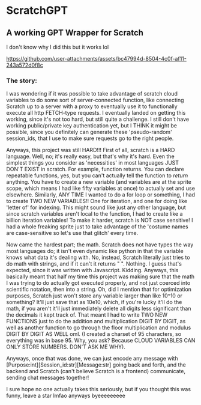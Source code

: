 # ScratchGPT

## A working GPT Wrapper for Scratch

I don't know why I did this but it works lol

https://github.com/user-attachments/assets/bc47994d-8504-4c0f-af11-243a572d0f8c

### The story:
I was wondering if it was possible to take advantage of scratch cloud variables to do some sort of server-connected function, 
like connecting Scratch up to a server with a proxy to eventually use it to functionally execute all http FETCH-type requests. 
I eventually landed on getting this working, since it's not too hard, but still quite a challenge. 
I still don't have working public/private key authentication yet, but I THINK it might be possible, since you definitely can generate 
these 'pseudo-random' session_ids, that I use to make sure requests go to the right people.

Anyways, this project was still HARD!!! First of all, scratch is a HARD language. Well, no; it's really easy, but that's why it's hard.
Even the simplest things you consider as 'necessities' in most languages JUST DON'T EXIST in scratch. For example, function returns. You 
can declare repeatable functions, yes, but you can't actually tell the function to _return_ anything. You have to create a new variable 
(and variables are at the sprite scope, which means I had like fifty variables at once) to actually set and use elsewhere. Similarly, 
ANY TIME I wanted to do a for loop or something, I had to create TWO NEW VARIABLES!! One for iteration, and one for doing like 'letter of'
for indexing. This might sound like just any other language, but since scratch variables aren't local to the function, I had to create like 
a billion iteration variables! To make it harder, scratch is NOT case sensitive! I had a whole freaking sprite just to take advantage of the
'costume names are case-sensitive so let's use that glitch' every time.

Now came the hardest part; the math. Scratch does not have types the way most languages do; it isn't even dynamic like python in that the variable
knows what data it's dealing with. No, instead, Scratch literally just tries to do math with strings, and if it can't it returns " ". Nothing. I guess
that's expected, since it was written with Javascript. Kidding. Anyways, this basically meant that half my time this project was making sure that 
the math I was trying to do actually got executed properly, and not just coerced into scientific notation, then into a string. Oh, did I mention 
that for optimization purposes, Scratch just won't store any variable larger than like 10^10 or something? It'll just save that as 10e10, which, if you're 
lucky it'll do the math, if you aren't it'll just immediately delete all digits less significant than the decimals it kept track of. That meant I had to write 
TWO NEW FUNCTIONS just to do the addition and multiplication DIGIT BY DIGIT, as well as another function to go through the floor multiplication and modulus 
DIGIT BY DIGIT AS WELL oml. (I created a charset of 95 characters, so everything was in base 95. Why, you ask? Because CLOUD VARIABLES CAN ONLY STORE
NUMBERS. DON'T ASK ME WHY). 

Anyways, once that was done, we can just encode any message with [Purpose:int][Session_id:str][Message:str] going back and forth, and the backend and Scratch 
(can't believe Scratch is a frontend) communicate, sending chat messages together!

I sure hope no one actually takes this seriously, but if you thought this was funny, leave a star lmfao anyways byeeeeeeeee
